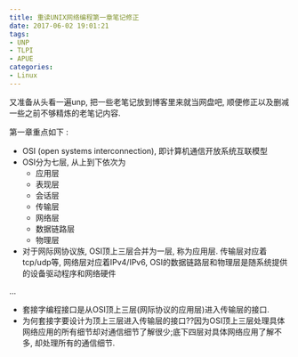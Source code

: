 ```yaml
---
title: 重读UNIX网络编程第一章笔记修正
date: 2017-06-02 19:01:21
tags:
- UNP
- TLPI
- APUE
categories:
- Linux
---
```


又准备从头看一遍unp, 把一些老笔记放到博客里来就当网盘吧, 顺便修正以及删减一些之前不够精炼的老笔记内容.  

第一章重点如下 :      

* OSI (open systems interconnection), 即计算机通信开放系统互联模型
* OSI分为七层, 从上到下依次为
	* 应用层
	* 表现层
	* 会话层
	* 传输层
	* 网络层
	* 数据链路层
	* 物理层
*  对于网际网协议族, OSI顶上三层合并为一层, 称为应用层. 传输层对应着tcp/udp等, 网络层对应着IPv4/IPv6, OSI的数据链路层和物理层是随系统提供的设备驱动程序和网络硬件

... <!-- more -->

* 套接字编程接口是从OSI顶上三层(网际协议的应用层)进入传输层的接口.
* 为何套接字要设计为顶上三层进入传输层的接口??因为OSI顶上三层处理具体网络应用的所有细节却对通信细节了解很少;底下四层对具体网络应用了解不多, 却处理所有的通信细节.